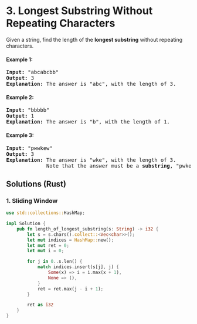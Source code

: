 # 3. Longest Substring Without Repeating Characters
Given a string, find the length of the **longest substring** without repeating characters.

#### Example 1:
<pre>
<strong>Input:</strong> "abcabcbb"
<strong>Output:</strong> 3
<strong>Explanation:</strong> The answer is "abc", with the length of 3.
</pre>

#### Example 2:
<pre>
<strong>Input:</strong> "bbbbb"
<strong>Output:</strong> 1
<strong>Explanation:</strong> The answer is "b", with the length of 1.
</pre>

#### Example 3:
<pre>
<strong>Input:</strong> "pwwkew"
<strong>Output:</strong> 3
<strong>Explanation:</strong> The answer is "wke", with the length of 3.
             Note that the answer must be a <strong>substring</strong>, "pwke" is a <i>subsequence</i> and not a substring.
</pre>

## Solutions (Rust)

### 1. Sliding Window
```Rust
use std::collections::HashMap;

impl Solution {
    pub fn length_of_longest_substring(s: String) -> i32 {
        let s = s.chars().collect::<Vec<char>>();
        let mut indices = HashMap::new();
        let mut ret = 0;
        let mut i = 0;

        for j in 0..s.len() {
            match indices.insert(s[j], j) {
                Some(x) => i = i.max(x + 1),
                None => (),
            }
            ret = ret.max(j - i + 1);
        }

        ret as i32
    }
}
```
